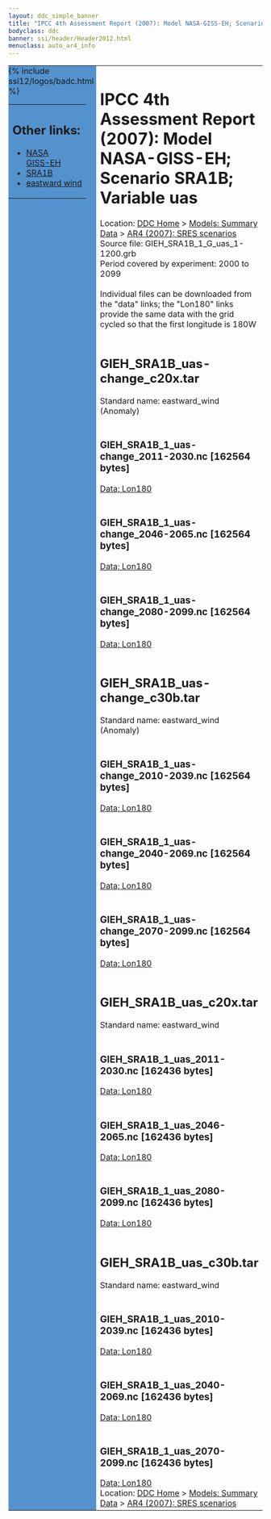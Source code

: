 ```yaml
---
layout: ddc_simple_banner
title: "IPCC 4th Assessment Report (2007): Model NASA-GISS-EH; Scenario SRA1B; Variable uas"
bodyclass: ddc
banner: ssi/header/Header2012.html
menuclass: auto_ar4_info
---
```



<table width="100%" border="0" cellspacing="0" cellpadding="0" style="border-collapse: collapse;">
<tr style="margin:0;padding:0;border:0;">
<td style="margin:0;padding:0;border:0;height:1pt;width:150pt;background:#5492CD;" valign="top" >

<div id="lh-col2" class="auto_ar4_info">
<table class="menumain" bgcolor="#5492CD" cellspacing="0" width="100%" border="0">
<tr><td>
<h2> Other links:</h2>
<ul>
<li><a href="/auto/ar4/model-NASA-GISS-EH.html">NASA<br/>GISS-EH</a></li>
<li><a href="/auto/ar4/scenario-SRA1B.html">SRA1B</a></li>
<li><a href="/auto/ar4/var-eastward_wind.html">eastward wind</a></li>
</ul>
</td></tr>
{% include ssi12/logos/badc.html %}
</table>
</div>
</td>
<td><h1>IPCC 4th Assessment Report (2007): Model NASA-GISS-EH; Scenario SRA1B; Variable uas</h1>

<!-- Breadcrumb1 -->
<div id="breadcrumb1" align="left">
Location: <a href="/index.html">DDC Home</a> > <a href="/sim/gcm_clim/">Models: Summary Data</a>
> <a href="/sim/gcm_clim/SRES_AR4/index.html">AR4 (2007): SRES scenarios</a>
</div>
<!-- End of Breadcrumb1 -->Source file: GIEH_SRA1B_1_G_uas_1-1200.grb
<br/>
Period covered by experiment: 2000 to 2099<br/>
<br/>Individual files can be downloaded from the "data" links; the "Lon180" links provide the same data
         with the grid cycled so that the first longitude is 180W<br/>
<br/><h2>GIEH_SRA1B_uas-change_c20x.tar</h2>
Standard name: eastward_wind (Anomaly)<br>
<br/><h3>GIEH_SRA1B_1_uas-change_2011-2030.nc [162564 bytes]</h3>
<a href="/cgi-bin/downl/ar4_nc/uas/GIEH_SRA1B_1_uas-change_2011-2030.nc">Data; </a><a href="/cgi-bin/downl/ar4_nc/uas/GIEH_SRA1B_1_uas-change_2011-2030.cyto180.nc"> Lon180</a><br/>
<br/><h3>GIEH_SRA1B_1_uas-change_2046-2065.nc [162564 bytes]</h3>
<a href="/cgi-bin/downl/ar4_nc/uas/GIEH_SRA1B_1_uas-change_2046-2065.nc">Data; </a><a href="/cgi-bin/downl/ar4_nc/uas/GIEH_SRA1B_1_uas-change_2046-2065.cyto180.nc"> Lon180</a><br/>
<br/><h3>GIEH_SRA1B_1_uas-change_2080-2099.nc [162564 bytes]</h3>
<a href="/cgi-bin/downl/ar4_nc/uas/GIEH_SRA1B_1_uas-change_2080-2099.nc">Data; </a><a href="/cgi-bin/downl/ar4_nc/uas/GIEH_SRA1B_1_uas-change_2080-2099.cyto180.nc"> Lon180</a><br/>
<br/><h2>GIEH_SRA1B_uas-change_c30b.tar</h2>
Standard name: eastward_wind (Anomaly)<br>
<br/><h3>GIEH_SRA1B_1_uas-change_2010-2039.nc [162564 bytes]</h3>
<a href="/cgi-bin/downl/ar4_nc/uas/GIEH_SRA1B_1_uas-change_2010-2039.nc">Data; </a><a href="/cgi-bin/downl/ar4_nc/uas/GIEH_SRA1B_1_uas-change_2010-2039.cyto180.nc"> Lon180</a><br/>
<br/><h3>GIEH_SRA1B_1_uas-change_2040-2069.nc [162564 bytes]</h3>
<a href="/cgi-bin/downl/ar4_nc/uas/GIEH_SRA1B_1_uas-change_2040-2069.nc">Data; </a><a href="/cgi-bin/downl/ar4_nc/uas/GIEH_SRA1B_1_uas-change_2040-2069.cyto180.nc"> Lon180</a><br/>
<br/><h3>GIEH_SRA1B_1_uas-change_2070-2099.nc [162564 bytes]</h3>
<a href="/cgi-bin/downl/ar4_nc/uas/GIEH_SRA1B_1_uas-change_2070-2099.nc">Data; </a><a href="/cgi-bin/downl/ar4_nc/uas/GIEH_SRA1B_1_uas-change_2070-2099.cyto180.nc"> Lon180</a><br/>
<br/><h2>GIEH_SRA1B_uas_c20x.tar</h2>
Standard name: eastward_wind<br>
<br/><h3>GIEH_SRA1B_1_uas_2011-2030.nc [162436 bytes]</h3>
<a href="/cgi-bin/downl/ar4_nc/uas/GIEH_SRA1B_1_uas_2011-2030.nc">Data; </a><a href="/cgi-bin/downl/ar4_nc/uas/GIEH_SRA1B_1_uas_2011-2030.cyto180.nc"> Lon180</a><br/>
<br/><h3>GIEH_SRA1B_1_uas_2046-2065.nc [162436 bytes]</h3>
<a href="/cgi-bin/downl/ar4_nc/uas/GIEH_SRA1B_1_uas_2046-2065.nc">Data; </a><a href="/cgi-bin/downl/ar4_nc/uas/GIEH_SRA1B_1_uas_2046-2065.cyto180.nc"> Lon180</a><br/>
<br/><h3>GIEH_SRA1B_1_uas_2080-2099.nc [162436 bytes]</h3>
<a href="/cgi-bin/downl/ar4_nc/uas/GIEH_SRA1B_1_uas_2080-2099.nc">Data; </a><a href="/cgi-bin/downl/ar4_nc/uas/GIEH_SRA1B_1_uas_2080-2099.cyto180.nc"> Lon180</a><br/>
<br/><h2>GIEH_SRA1B_uas_c30b.tar</h2>
Standard name: eastward_wind<br>
<br/><h3>GIEH_SRA1B_1_uas_2010-2039.nc [162436 bytes]</h3>
<a href="/cgi-bin/downl/ar4_nc/uas/GIEH_SRA1B_1_uas_2010-2039.nc">Data; </a><a href="/cgi-bin/downl/ar4_nc/uas/GIEH_SRA1B_1_uas_2010-2039.cyto180.nc"> Lon180</a><br/>
<br/><h3>GIEH_SRA1B_1_uas_2040-2069.nc [162436 bytes]</h3>
<a href="/cgi-bin/downl/ar4_nc/uas/GIEH_SRA1B_1_uas_2040-2069.nc">Data; </a><a href="/cgi-bin/downl/ar4_nc/uas/GIEH_SRA1B_1_uas_2040-2069.cyto180.nc"> Lon180</a><br/>
<br/><h3>GIEH_SRA1B_1_uas_2070-2099.nc [162436 bytes]</h3>
<a href="/cgi-bin/downl/ar4_nc/uas/GIEH_SRA1B_1_uas_2070-2099.nc">Data; </a><a href="/cgi-bin/downl/ar4_nc/uas/GIEH_SRA1B_1_uas_2070-2099.cyto180.nc"> Lon180</a><br/>
<!-- Breadcrumb2 -->
<div id="breadcrumb2" align="left">
Location: <a href="/index.html">DDC Home</a> > <a href="/sim/gcm_clim/">Models: Summary Data</a>
> <a href="/sim/gcm_clim/SRES_AR4/index.html">AR4 (2007): SRES scenarios</a>
</div>
<!-- End of Breadcrumb2 --></td></tr></table>
